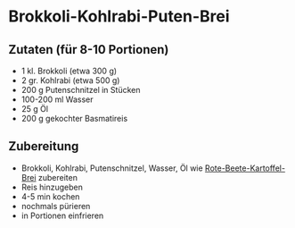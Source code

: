 # Brokkoli-Kohlrabi-Puten-Brei

## Zutaten (für 8-10 Portionen)
 + 1 kl. Brokkoli (etwa 300 g)
 + 2 gr. Kohlrabi (etwa 500 g)
 + 200 g Putenschnitzel in Stücken
 + 100-200 ml Wasser
 + 25 g Öl
 + 200 g gekochter Basmatireis

## Zubereitung
 + Brokkoli, Kohlrabi, Putenschnitzel, Wasser, Öl wie
   [Rote-Beete-Kartoffel-Brei](https://github.com/tdussa/Breirezepte/blob/master/Hauptmahlzeiten/Rote-Beete-Kartoffelbrei.md)
   zubereiten
 + Reis hinzugeben
 + 4-5 min kochen
 + nochmals pürieren
 + in Portionen einfrieren
